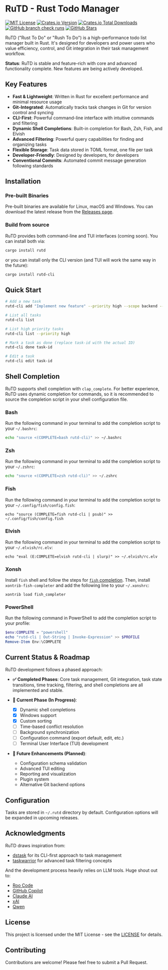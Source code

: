 # RuTD - Rust Todo Manager

[![MIT License](https://img.shields.io/github/license/TeddyHuang-00/rutd)](./LICENSE)
[![Crates.io Version](https://img.shields.io/crates/v/rutd)](https://crates.io/crates/rutd)
[![Crates.io Total Downloads](https://img.shields.io/crates/d/rutd)](https://crates.io/crates/rutd)
[![GitHub branch check runs](https://img.shields.io/github/check-runs/TeddyHuang-00/rutd/main?cacheSeconds=60)](https://github.com/TeddyHuang-00/rutd/actions)
[![GitHub Stars](https://img.shields.io/github/stars/TeddyHuang-00/rutd)](https://github.com/TeddyHuang-00/rutd)

RuTD ("Rust To Do" or "Rush To Do") is a high-performance todo list manager built in Rust. It's designed for developers and power users who value efficiency, control, and Git integration in their task management workflow.

**Status**: RuTD is stable and feature-rich with core and advanced functionality complete. New features are being actively developed.

## Key Features

- **Fast & Lightweight**: Written in Rust for excellent performance and minimal resource usage
- **Git-Integrated**: Automatically tracks task changes in Git for version control and syncing
- **CLI-First**: Powerful command-line interface with intuitive commands and filtering
- **Dynamic Shell Completions**: Built-in completion for Bash, Zsh, Fish, and Elvish
- **Advanced Filtering**: Powerful query capabilities for finding and organizing tasks
- **Flexible Storage**: Task data stored in TOML format, one file per task
- **Developer-Friendly**: Designed by developers, for developers
- **Conventional Commits**: Automated commit message generation following standards

## Installation

### Pre-built Binaries

Pre-built binaries are available for Linux, macOS and Windows. You can download the latest release from the [Releases page](https://github.com/TeddyHuang-00/rutd/releases).

### Build from source

RuTD provides both command-line and TUI interfaces (coming soon). You can install both via:

```bash
cargo install rutd
```

or you can install only the CLI version (and TUI will work the same way in the future):

```bash
cargo install rutd-cli
```

## Quick Start

```bash
# Add a new task
rutd-cli add "Implement new feature" --priority high --scope backend --type feat

# List all tasks
rutd-cli list

# List high priority tasks
rutd-cli list --priority high

# Mark a task as done (replace task-id with the actual ID)
rutd-cli done task-id

# Edit a task
rutd-cli edit task-id
```

## Shell Completion

RuTD supports shell completion with `clap_complete`. For better experience, RuTD uses dynamic completion for commands, so it is recommended to source the completion script in your shell configuration file.

### Bash

Run the following command in your terminal to add the completion script to your `~/.bashrc`:

```bash
echo "source <(COMPLETE=bash rutd-cli)" >> ~/.bashrc
```

### Zsh

Run the following command in your terminal to add the completion script to your `~/.zshrc`:

```zsh
echo "source <(COMPLETE=zsh rutd-cli)" >> ~/.zshrc
```

### Fish

Run the following command in your terminal to add the completion script to your `~/.config/fish/config.fish`:

```fish
echo "source (COMPLETE=fish rutd-cli | psub)" >> ~/.config/fish/config.fish
```

### Elvish

Run the following command in your terminal to add the completion script to your `~/.elvish/rc.elv`:

```elvish
echo "eval (E:COMPLETE=elvish rutd-cli | slurp)" >> ~/.elvish/rc.elv
```

### Xonsh

Install `fish` shell and follow the steps for [`fish` completion](#fish). Then, install `xontrib-fish-completer` and add the following line to your `~/.xonshrc`:

```xonsh
xontrib load fish_completer
```

### PowerShell

Run the following command in PowerShell to add the completion script to your profile:

```powershell
$env:COMPLETE = "powershell"
echo "rutd-cli | Out-String | Invoke-Expression" >> $PROFILE
Remove-Item Env:\COMPLETE
```

## Current Status & Roadmap

RuTD development follows a phased approach:

- **✅ Completed Phases**: Core task management, Git integration, task state transitions, time tracking, filtering, and shell completions are all implemented and stable.

- **🔄 Current Phase (In Progress)**:
  - [x] Dynamic shell completions
  - [x] Windows support
  - [x] Custom sorting
  - [ ] Time-based conflict resolution
  - [ ] Background synchronization
  - [ ] Configuration command (export default, edit, etc.)
  - [ ] Terminal User Interface (TUI) development
- **🔮 Future Enhancements (Planned)**:
  - Configuration schema validation
  - Advanced TUI editing
  - Reporting and visualization
  - Plugin system
  - Alternative Git backend options

## Configuration

Tasks are stored in `~/.rutd` directory by default. Configuration options will be expanded in upcoming releases.

## Acknowledgments

RuTD draws inspiration from:

- [dstask](https://github.com/naggie/dstask) for its CLI-first approach to task management
- [taskwarrior](https://taskwarrior.org/) for advanced task filtering concepts

And the development process heavily relies on LLM tools. Huge shout out to:

- [Roo Code](https://roocode.com/)
- [GitHub Copilot](https://github.com/features/copilot)
- [Claude AI](https://claude.ai/)
- [xAI](https://x.ai/)
- [Qwen](https://qwenlm.github.io/)

## License

This project is licensed under the MIT License - see the [LICENSE](./LICENSE) for details.

## Contributing

Contributions are welcome! Please feel free to submit a Pull Request.
